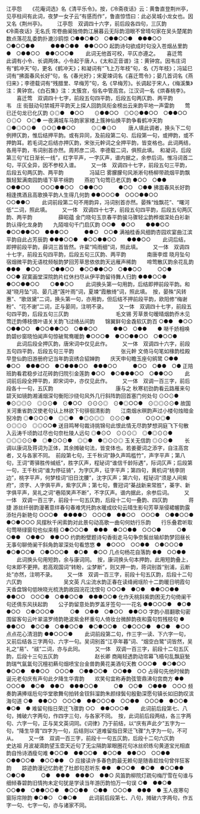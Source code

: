 <!-- { "loadSidebar": true } -->
江亭怨　　《花庵词选》名《清平乐令》。按，《冷斋夜话》云：黄鲁直登荆州亭，见亭柱间有此词，夜梦一女子云“有感而作”，鲁直惊悟曰：此必吴城小龙女也。因又名《荆州亭》。
　　江亭怨　双调四十六字，前后段各四句，三仄韵　　　　　　　　《冷斋夜话》无名氏
帘卷曲阑独倚韵江展暮云无际韵泪眼不曾晴句家在吴头楚尾韵　　数点落花乱委韵扑漉沙鸥惊
○●●○●○　○●●○○●　●●●○○　○●○○●●　　　●●●○●●　●●○○○
起韵诗句欲成时句没入苍烟丛里韵
●　○●●○○　●●○○○●
 　　此词无他首可校，平仄亦遵之。 
　
喜迁莺　　此调有小令、长调两体。小令起于唐人，《太和正音谱》注：黄钟宫。因韦庄词有“鹤冲天”句，更名《鹤冲天》；和凝词有“飞上万年枝”句，名《万年枝》；冯延巳词有“拂面春风长好”句，名《春光好》；宋夏竦词名《喜迁莺令》；晏几首词名《燕归来》；李德载词有“残腊里、早梅芳”句，名《早梅芳》。长调起于宋人，《梅溪集》注：黄钟宫。《白石集》注：太簇宫，俗名中管高宫。江汉词一名《烘春桃李》。
　　喜迁莺　双调四十七字，前段五句四平韵，后段五句两仄韵、两平韵　　　　　韦　庄
街鼓动句禁城开平韵天上探人回韵凤衔金榜出云来韵平地一声雷韵　　莺已迁句龙已化仄韵
⊙◎●　●○○　　⊙●●○○　◎○⊙●●○○　○●●○○　　　⊙◎○　○◎●
一夜满城车马韵家家楼上簇神仙换平韵争看鹤冲天韵
◎●◎○⊙●　⊙○⊙●●○○　　　⊙◎●⊙○
 　　唐人填此调者，换头下二句例押仄韵，惟后结押平韵。或有异同，及前段第二句、后段第一句，或押韵，或不押韵耳。若毛词之后结亦押仄韵，宋张元幹词之全押平韵，皆变格也。此词两结，各用平韵，韦词别首亦然。周邦彦二词、李德载二词，俱照此填。　和凝词，后段第三句“红日渐长一线”，红字平声，一字仄声，谱内据之，余参后词。惟冯词首二句，平仄全异，因不参校入谱。 
　　又一体　双调四十七字，前段五句三平韵，后段五句两仄韵、两平韵　　　　　冯延巳
雾朦朦句风淅淅句杨柳带疏烟平韵飘飘轻絮满南园韵墙下草芊绵韵　　燕初飞句莺已老仄韵
●○○　○●●　○●●○○　　○○○●●○○　○●●○○　　　●○○　○●●
拂面春风长好韵相逢携酒且高歌换平韵人生得几何韵
●●○○○●　○○○●●○○　　　○○●●○
 　　此词前段第二句不用韵异，冯词别首亦然。晏殊“烛飘花”、“曙河低”二词，照此填。 
　　又一体　双调四十七字，前段五句四平韵，后段五句两仄韵、两平韵　　　　　薛昭蕴
金门晓句玉京春平韵骏马骤轻尘韵桦烟深处白衫新韵认得化龙身韵　　九陌喧句千门启仄韵
○○●　●○○　　●●●○○　●○○●●○○　●●●○○　　　●●○　○○●
满袖桂香风细韵杏园欢宴曲江滨平韵自此占芳辰韵
●●●○○●　●○○●●○○　　●●●○○
 　　此词后结，即押前段平韵，薛词三首皆然。许棐“鸠雨细”词，照此填。 
　　又一体　双调四十七字，前段五句四平韵，后段五句三仄韵、两平韵　　　　南唐李煜
晓月坠句宿烟微平韵无语枕频敧韵梦回芳草思依依韵天远雁声稀韵　　啼莺散仄韵余花乱韵
●●●　●○○　　○●●○○　●○○●●○○　○●●○○　　　○○●　　○○●
寂寞画堂深院韵片红休扫尽从伊平韵留待舞人归韵
●●●○○●　●○○●●○○　　○●●○○
 　　此词换头第一句用韵，后结即押前段平韵。和凝“晓月坠”词、晏几道“莲叶雨”词，夏竦“霞散绮”词，照此填。　按，晏殊“风转惠”、“歌敛黛”二词，换头第一句，亦用韵，但后结不押前段平韵，欧阳修“梅谢粉”、“花不谢”二词，正与晏同，注明不录。 
　　又一体　双调四十七字，前段五句四平韵，后段五句三仄韵　　　　　　　　　毛文锡
芳草景句暧晴烟韵乔木见莺迁韵傅枝偎叶语关关韵飞过绮丛间韵　　锦翼鲜句金毳软仄韵百
○●●　●○○　○●●○○　●○○●●○○　○●●○○　　　●●○　○●●　　●
啭千娇相唤韵碧纱窗晓怕闻声句惊破鸳鸯暖韵
●○○○●　●○○●●○○　○●○○●
 　　此词后段全押仄韵，唐宋词中仅见此作。 
　　又一体　双调四十六字，前段五句四平韵，后段五句三平韵　　　　　　　　　张元幹
文倚马句笔如椽韵桂殿早登仙韵旧游册府记当年韵衮绣合貂婵韵　　庆天申句瞻玉座句鹓鹭
○●●　●○○　●●●○○　●○●●●○○　●●●○○　　　●○○　○●●　○●
正陪班韵看君稳步过花砖韵归院引金莲韵
●○○　●○●●●○○　○●●○○
 　　此词前后段全押平韵，即宋词中，亦仅见此作。 
　　又一体　双调一百三字，前后段各十一句，五仄韵　　　　　　　　　　　　康与之
秋寒初劲韵看云路雁来句碧天如镜韵湘浦烟深句衡阳沙绕句风外几行斜阵韵回首塞门何处句
⊙○⊙●　●⊙◎◎⊙　◎⊙⊙●　⊙●○○　⊙⊙⊙◎　⊙●◎○○●　⊙◎◎⊙⊙●
故国关河重省韵汉使老句认上林欲下句徘徊清影韵　　江南烟水暝韵声过小楼句烛暗金猊冷韵
◎●⊙○⊙●　◎◎●　●◎⊙◎◎　⊙⊙⊙●　　　○⊙○◎●　⊙◎◎⊙　◎◎○○●
送目鸣琴句裁诗挑锦句此恨此情无尽韵梦想洞庭飞下句散入云涛千顷韵过尽也句奈杜陵人远句
◎●⊙○　⊙⊙⊙◎　◎●◎⊙⊙●　◎◎◎⊙⊙●　◎●⊙○⊙●　◎◎●　●◎⊙⊙◎
玉关无信韵
◎⊙⊙●
 　　长调以康词及蒋词为正体，其余摊破句法，皆变体也。若姜夔词之添字，自注高宫者，又与各家不同。　前段第七句，王千秋词“静久声鸣槛竹”，声字平声；第八句，王词“寄驿胜传缄纸”，胜字仄声，程珌词“谁信千龄际遇”，际词仄声；后段第一句，王千秋词“谁为停征骑”，为字仄声，征字平声；第四句，黄机词“桃李阴边”，桃字平声，何梦桂词“旧日沈腰”，沈字仄声；第六句，程珌词“须是人间紫府”，须字、人字俱平声，紫字仄声；第七句，曹冠词“棊战新来常胜”，棊字、新字俱平声，吴礼之词“巷陌笑声不断”，不字仄声。谱内据此，余参后词。 
　　又一体　双调一百三字，前段十一句五仄韵，后段十二句一叠韵、四仄韵　　　　蒋　捷
游丝纤弱韵漫著意绊春句春难凭托韵水暖成纹句云晴生影句芳草渐侵裙幄韵露添牡丹新艳句
○○○●　●●●●○　○○○●　●●○○　○○○●　○●●○○●　●○●○○○
风摆秋千闲索韵对此景句动高歌一曲句何妨行乐韵　　行乐叠君听取句莺啭绿窗句也似来相
○●○○○●　●●●　●○○●●　○○○●　　　○●　○●●　○●●○　●●○○
约韵粉壁题诗句香街走马句争奈鬓丝输却韵梦回昼长无事句聊倚阑干斜角韵翠深处句看悠悠
●　●○○○　○○●●　○●○○○●　●○●○○●　○●○○○●　●○●　●○○
几点句杨花自落韵
●●　○○●●
 　　此词换头句用短韵，余与康词同。　按，康词换头句本押韵，此用短韵叠上，句末即不更押。若高观国词“转盼，尘梦断”，则又押一韵，蒋词别首“别浦，云断处”亦然，注明不录。 
　　又一体　双调一百三字，前段十句五仄韵，后段十二句六仄韵　　　　　　　　吴文英
凡尘流水韵正春在读绛阙瑶阶十二韵暖日明霞句天香盘锦句低映晓光梳洗韵故园浣花沈恨句
○○○●　●○●　●●○○●●　●●○○　○○○●　○●●○○●　●●●○○●
化作夭桃斜紫韵困无力句倚阑干句还倩东风扶起韵　　公子韵留意处韵罗盖牙签句一一花名
●●○○○●　●○●　●○○　○●○○○●　　　○●　○●●　○●○○　●●○○
字韵小扇翻歌句密围留客句云叶翠温罗绮韵艳波紫金杯重句人倚妆台微醉韵夜和露句剪残枝句
●　●●○○　●○○●　○●●○○●　●○●○○●　○●○○○●　●○●　●○○
点点花心清泪韵
●●○○○●
 　　此词前段第二句，作三字一读、下六字一句，又前后结各三字两句、六字一句。吴词别首“江亭年暮”词、“烟空白鹭”词皆然，吴礼之“易”、“祓”二词，亦与此同。 
　　又一体　双调一百三字，前段十二句五仄韵，后段十三句五仄韵　　　　　　　赵长卿
商飚轻透韵动帘幕飞梧句乱飘庭甃韵瑞气氤氲句沉檀初爇句烟喷宝台金兽韵黄花美酒句天教
○○○●　●○●○○　●○○●　●●○○　○○○●　○●●○○●　○○●●　○○
占得句先他时候韵诞元老句庆有声句此夕降生华胄韵　　欢笑句宜称寿韵弦管鼎沸句宫商方
●●　○○○●　●○●　●●○　●●●○○●　　　○●　○○●　○●●●　○○○
频奏韵满捧瑶卮句华堂歌舞句拍转金钗斜溜韵朱颜绿鬓句殷勤深愿句镇长如旧韵叹滨海句道
○●　●●○○　○○○●　●●○○○●　○○●●　○○○●　●○○●　●○●　●
难留句指日荣迁飞骤韵
○○　●●○○○●
 　　此词前后段第七、八句，摊破六字两句，作四字三句，与各家不同。　按，此词前后段两结，各三字两句、六字一句，正与吴文英词同。《词律》乃于前结，以“庆有声此夕”五字为一句，“降生华胄”四字为一句，后结则以“道难留指日荣迁飞骤”九字为一句，不可从。 
　　又一体　双调一百三字，前段十一句五仄韵，后段十二句六仄韵　　　　　　　史达祖
月波凝滴韵望玉壶天近句了无尘隔韵翠眼圈花句冰丝织练句黄道宝光相直韵自怜诗酒瘦句难
●○○●　●●○○●　●○○●　●●○○　○○●●　○●●○○●　●○○●●　○
应接读许多春色韵最无赖句是随香趁烛句曾伴狂客韵　　踪迹韵漫记忆韵老了杜郎句忍听东
●●　●○○●　●○●　●○○●●　○●○●　　　○●　●●●　●●●○　●●○
风笛韵柳院灯疏句梅厅雪在句谁与细倾春碧韵旧情拘未定句犹是学读当年游历韵怕万一句误
○●　●●○●　○○●●　○●●○○●　●○○●●　○●●　○○○●　●●●　●
玉人夜寒句窗际帘隙韵
●○●○　○●○●
 　　此词前后段第七、八句，摊破六字两句，作五字一句、七字一句，亦与诸家不同。 

